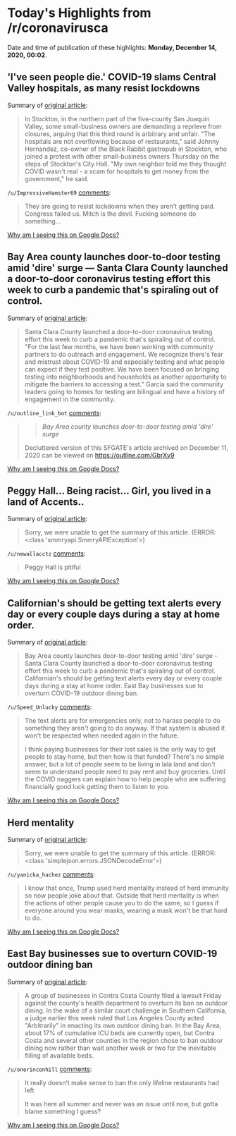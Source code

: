 # Today's Highlights from /r/coronavirusca

Date and time of publication of these highlights: **Monday, December 14, 2020, 00:02**.

## 'I've seen people die.' COVID-19 slams Central Valley hospitals, as many resist lockdowns

Summary of [original article](https://www.latimes.com/california/story/2020-12-13/san-joaquin-valley-coronavirus-hospitals-many-resist-lockdown):

> In Stockton, in the northern part of the five-county San Joaquin Valley, some small-business owners are demanding a reprieve from closures, arguing that this third round is arbitrary and unfair. "The hospitals are not overflowing because of restaurants," said Johnny Hernandez, co-owner of the Black Rabbit gastropub in Stockton, who joined a protest with other small-business owners Thursday on the steps of Stockton's City Hall. "My own neighbor told me they thought COVID wasn't real - a scam for hospitals to get money from the government," he said.

`/u/ImpressiveHamster69` [comments](https://www.reddit.com/r/CoronavirusCA/comments/kcffcc/ive_seen_people_die_covid19_slams_central_valley/):

> They are going to resist lockdowns when they aren’t getting paid. Congress failed us. Mitch is the devil. Fucking someone do something...

[Why am I seeing this on Google Docs?](https://docs.google.com/document/d/1Dc6We63vOXIZsc0op-Bt4abqkYjXzOigalQqFxmvvbM/edit?usp=sharing)

## Bay Area county launches door-to-door testing amid 'dire' surge — Santa Clara County launched a door-to-door coronavirus testing effort this week to curb a pandemic that's spiraling out of control.

Summary of [original article](https://www.sfgate.com/bayarea/article/Santa-Clara-County-door-to-door-COVID-testing-15795717.php):

> Santa Clara County launched a door-to-door coronavirus testing effort this week to curb a pandemic that's spiraling out of control. "For the last few months, we have been working with community partners to do outreach and engagement. We recognize there's fear and mistrust about COVID-19 and especially testing and what people can expect if they test positive. We have been focused on bringing testing into neighborhoods and households as another opportunity to mitigate the barriers to accessing a test." Garcia said the community leaders going to homes for testing are bilingual and have a history of engagement in the community.

`/u/outline_link_bot` [comments](https://www.reddit.com/r/CoronavirusCA/comments/kck1p2/bay_area_county_launches_doortodoor_testing_amid/):

> > *Bay Area county launches door-to-door testing amid 'dire' surge*
> 
> Decluttered version of this SFGATE's article archived on December 11, 2020 can be viewed on https://outline.com/GbrXy9

[Why am I seeing this on Google Docs?](https://docs.google.com/document/d/1Dc6We63vOXIZsc0op-Bt4abqkYjXzOigalQqFxmvvbM/edit?usp=sharing)

## Peggy Hall... Being racist... Girl, you lived in a land of Accents..

Summary of [original article](https://vm.tiktok.com/ZMJbMCCNA/):

> Sorry, we were unable to get the summary of this article. (ERROR: <class 'smmryapi.SmmryAPIException'>)

`/u/newallacctz` [comments](https://www.reddit.com/r/CoronavirusCA/comments/kcoi5i/peggy_hall_being_racist_girl_you_lived_in_a_land/):

> Peggy Hall is pitiful

[Why am I seeing this on Google Docs?](https://docs.google.com/document/d/1Dc6We63vOXIZsc0op-Bt4abqkYjXzOigalQqFxmvvbM/edit?usp=sharing)

## Californian's should be getting text alerts every day or every couple days during a stay at home order.

Summary of [original article](https://www.reddit.com/r/CoronavirusCA/comments/kcgkto/californians_should_be_getting_text_alerts_every/):

> Bay Area county launches door-to-door testing amid 'dire' surge - Santa Clara County launched a door-to-door coronavirus testing effort this week to curb a pandemic that's spiraling out of control. Californian's should be getting text alerts every day or every couple days during a stay at home order. East Bay businesses sue to overturn COVID-19 outdoor dining ban.

`/u/Speed_Unlucky` [comments](https://www.reddit.com/r/CoronavirusCA/comments/kcgkto/californians_should_be_getting_text_alerts_every/):

> The text alerts are for emergencies only, not to harass people to do something they aren't going to do anyway.  If that system is abused it won't be respected when needed again in the future.
> 
> I think paying businesses for their lost sales is the only way to get people to stay home, but then how is that funded?  There's no simple answer, but a lot of people seem to be living in lala land and don't seem to understand people need to pay rent and buy groceries.  Until the COVID naggers can explain how to help people who are suffering financially good luck getting them to listen to you.

[Why am I seeing this on Google Docs?](https://docs.google.com/document/d/1Dc6We63vOXIZsc0op-Bt4abqkYjXzOigalQqFxmvvbM/edit?usp=sharing)

## Herd mentality

Summary of [original article](https://www.reddit.com/r/CoronavirusCA/comments/kcjmq3/herd_mentality/):

> Sorry, we were unable to get the summary of this article. (ERROR: <class 'simplejson.errors.JSONDecodeError'>)

`/u/yanicka_hachez` [comments](https://www.reddit.com/r/CoronavirusCA/comments/kcjmq3/herd_mentality/):

> I know that once, Trump used herd mentality instead of herd immunity so now people joke about that.
> Outside that herd mentality is when the actions of other people cause you to do the same, so I guess if everyone around you wear masks, wearing a mask won't be that hard to do.

[Why am I seeing this on Google Docs?](https://docs.google.com/document/d/1Dc6We63vOXIZsc0op-Bt4abqkYjXzOigalQqFxmvvbM/edit?usp=sharing)

## East Bay businesses sue to overturn COVID-19 outdoor dining ban

Summary of [original article](https://www.mercurynews.com/2020/12/11/east-bay-businesses-sue-to-overturn-covid-19-outdoor-dining-ban):

> A group of businesses in Contra Costa County filed a lawsuit Friday against the county's health department to overturn its ban on outdoor dining. In the wake of a similar court challenge in Southern California, a judge earlier this week ruled that Los Angeles County acted "Arbitrarily" in enacting its own outdoor dining ban. In the Bay Area, about 17% of cumulative ICU beds are currently open, but Contra Costa and several other counties in the region chose to ban outdoor dining now rather than wait another week or two for the inevitable filling of available beds.

`/u/onerinconhill` [comments](https://www.reddit.com/r/CoronavirusCA/comments/kchvra/east_bay_businesses_sue_to_overturn_covid19/):

> It really doesn’t make sense to ban the only lifeline restaurants had left
> 
> It was here all summer and never was an issue until now, but gotta blame something I guess?

[Why am I seeing this on Google Docs?](https://docs.google.com/document/d/1Dc6We63vOXIZsc0op-Bt4abqkYjXzOigalQqFxmvvbM/edit?usp=sharing)


